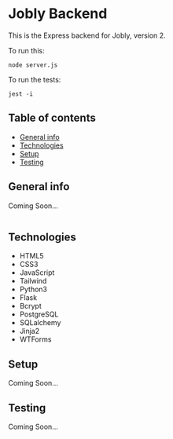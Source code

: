 # Jobly Backend

This is the Express backend for Jobly, version 2.

To run this:

    node server.js
    
To run the tests:

    jest -i


## Table of contents
* [General info](#general-info)
* [Technologies](#technologies)
* [Setup](#setup)
* [Testing](#testing)

## General info
Coming Soon...

![]()

## Technologies
* HTML5
* CSS3
* JavaScript
* Tailwind
* Python3
* Flask
* Bcrypt
* PostgreSQL
* SQLalchemy
* Jinja2
* WTForms
	
## Setup
Coming Soon...

## Testing  
Coming Soon...